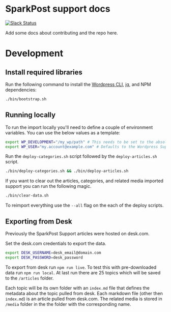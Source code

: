 # SparkPost support docs
[![Slack Status](http://slack.sparkpost.com/badge.svg)](http://slack.sparkpost.com)

Add some docs about contributing and the repo here.


# Development

## Install required libraries

Run the following command to install the [Wordpress CLI](http://wp-cli.org/), [jq](https://stedolan.github.io/jq/), and NPM dependencies:

```bash
./bin/bootstrap.sh
```

## Running locally

To run the import locally you'll need to define a couple of environment variables. You can use the below values as a template:

```bash
export WP_DEVELOPMENT="/my_wp/path" # This needs to be set to the absolute path to the wordpress core directory
export WP_USER="my.account@example.com" # Defaults to the Wordpress Support account
```


Run the `deploy-categories.sh` script followed by the `deploy-articles.sh` script.

```bash
./bin/deploy-categories.sh && ./bin/deploy-articles.sh
```

If you want to clear out the articles, categories, and related media imported support you can run the following magic.

```bash
./bin/clear-data.sh
```

To reimport everything use the `--all` flag on the each of the deploy scripts.

## Exporting from Desk

Previously the SparkPost Support articles were hosted on desk.com.

Set the desk.com credentials to export the data.
```bash
export DESK_USERNAME=desk_email@domain.com
export DESK_PASSWORD=desk_password
```

To export from desk run `npm run live`. To test this with pre-downloaded data run `npm run local`. At last run there are 25 topics which will be saved to the `/articles` folder.

Each topic will be its own folder with an `index.md` file that defines the metadata about the topic pulled from desk. Each markdown file (other then `index.md`) is an article pulled from desk.com. The related media is stored in `/media` folder in the the folder with the corresponding name. 
